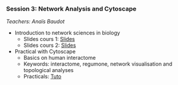 ### Session 3: Network Analysis and Cytoscape

*Teachers: Anaïs Baudot*

- Introduction to network sciences in biology
    - Slides cours 1: [Slides](Cours1_DUBii_M6_Networks.pdf)
    - Slides cours 2: [Slides](Cours2_DUBii_M6_Networks.pdf)
- Practical with Cytoscape
    - Basics on human interactome
    - Keywords: interactome, regumone, network visualisation and topological analyses
    - Practicals: [Tuto](session3)
